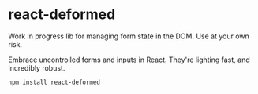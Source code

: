 # react-deformed

Work in progress lib for managing form state in the DOM. Use at your own risk.

Embrace uncontrolled forms and inputs in React. They're lighting fast, and incredibly robust.

`npm install react-deformed`